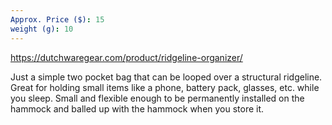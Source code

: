 ```yaml
---
Approx. Price ($): 15
weight (g): 10
---
```

https://dutchwaregear.com/product/ridgeline-organizer/

Just a simple two pocket bag that can be looped over a structural ridgeline. Great for holding small items like a phone, battery pack, glasses, etc. while you sleep. Small and flexible enough to be permanently installed on the hammock and balled up with the hammock when you store it.